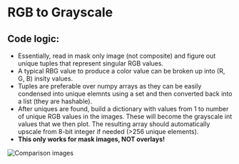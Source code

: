 # RGB to Grayscale
## Code logic:
- Essentially, read in mask only image (not composite) and figure out unique tuples that represent singular RGB values.
- A typical RBG value to produce a color value can be broken up into (R, G, B) insity values.
- Tuples are preferable over numpy arrays as they can be easily condensed into unique elemnts using a set and then
converted back into a list (they are hashable).
- After uniques are found, build a dictionary with values from 1 to number of unique RGB values in the images.
These will become the grayscale int values that we then plot.
The resulting array should automatically upscale from 8-bit integer if needed (>256 unique elements).
- **This only works for mask images, NOT overlays!**

![Comparison images](https://github.com/skalalab/rgb2gray/blob/master/sample_data/comparison.png?raw=true)